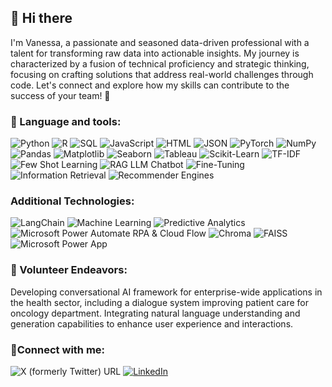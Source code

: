 ## 👋 Hi there 
I'm Vanessa, a passionate and seasoned data-driven professional with a talent for transforming raw data into actionable insights. My journey is characterized by a fusion of technical proficiency and strategic thinking, focusing on crafting solutions that address real-world challenges through code. Let's connect and explore how my skills can contribute to the success of your team! 🚀

### 🔧 Language and tools:
![Python](https://img.shields.io/badge/Python-3776AB?style=flat-square&logo=python&logoColor=white)
![R](https://img.shields.io/badge/R-276DC3?style=flat-square&logo=r&logoColor=white)
![SQL](https://img.shields.io/badge/SQL-4479A1?style=flat-square&logo=sql&logoColor=white)
![JavaScript](https://img.shields.io/badge/JavaScript-F7DF1E?style=flat-square&logo=javascript&logoColor=black)
![HTML](https://img.shields.io/badge/HTML-E34F26?style=flat-square&logo=html5&logoColor=white)
![JSON](https://img.shields.io/badge/JSON-000000?style=flat-square&logo=json&logoColor=white)
![PyTorch](https://img.shields.io/badge/PyTorch-EE4C2C?style=flat-square&logo=pytorch&logoColor=white)
![NumPy](https://img.shields.io/badge/NumPy-013243?style=flat-square&logo=numpy&logoColor=white)
![Pandas](https://img.shields.io/badge/Pandas-150458?style=flat-square&logo=pandas&logoColor=white)
![Matplotlib](https://img.shields.io/badge/Matplotlib-3776AB?style=flat-square&logo=matplotlib&logoColor=white)
![Seaborn](https://img.shields.io/badge/Seaborn-379F98?style=flat-square&logo=seaborn&logoColor=white)
![Tableau](https://img.shields.io/badge/Tableau-E97627?style=flat-square&logo=tableau&logoColor=white)
![Scikit-Learn](https://img.shields.io/badge/Sklearn-F7931E?style=flat-square&logo=scikit-learn&logoColor=white)
![TF-IDF](https://img.shields.io/badge/TF--IDF-0769AD?style=flat-square&logo=natural-language-processing&logoColor=white)
![Few Shot Learning](https://img.shields.io/badge/Few_Shot_Learning-EE4C2C?style=flat-square&logo=machine-learning&logoColor=white)
![RAG LLM Chatbot](https://img.shields.io/badge/RAG_LLM_Chatbot-276DC3?style=flat-square&logo=chatbot&logoColor=white)
![Fine-Tuning](https://img.shields.io/badge/Fine_Tuning-013243?style=flat-square&logo=machine-learning&logoColor=white)
![Information Retrieval](https://img.shields.io/badge/Information_Retrieval-4479A1?style=flat-square&logo=machine-learning&logoColor=white)
![Recommender Engines](https://img.shields.io/badge/Recommender_Engines-F7931E?style=flat-square&logo=machine-learning&logoColor=white)

### Additional Technologies:
![LangChain](https://img.shields.io/badge/LangChain-000000?style=flat-square&logo=blockchain&logoColor=white)
![Machine Learning](https://img.shields.io/badge/Machine_Learning-0769AD?style=flat-square&logo=machine-learning&logoColor=white)
![Predictive Analytics](https://img.shields.io/badge/Predictive_Analytics-013243?style=flat-square&logo=analytics&logoColor=white)
![Microsoft Power Automate RPA & Cloud Flow](https://img.shields.io/badge/Microsoft_Power_Automate-1368E4?style=flat-square&logo=microsoft&logoColor=white)
![Chroma](https://img.shields.io/badge/Chroma-E97627?style=flat-square&logo=chroma&logoColor=white)
![FAISS](https://img.shields.io/badge/FAISS-013243?style=flat-square&logo=faiss&logoColor=white)
![Microsoft Power App](https://img.shields.io/badge/Microsoft_Power_App-1368E4?style=flat-square&logo=microsoft&logoColor=white)

### 🌱 Volunteer Endeavors:
Developing conversational AI framework for enterprise-wide applications in the health sector, including a dialogue system improving patient care for oncology department. Integrating natural language understanding and generation capabilities to enhance user experience and interactions.

### 🤝Connect with me:
![X (formerly Twitter) URL](https://img.shields.io/twitter/url?url=https%3A%2F%2Fx.com%2Fvanessamiranda1%3Fs%3D21%26t%3DAfKuSg8NyjpLOwGtzbe0uA)
[![LinkedIn](https://img.shields.io/badge/LinkedIn-Connect-blue?style=flat-square&logo=linkedin&logoColor=white)](https://www.linkedin.com/in/vanessamiranda/)

  
